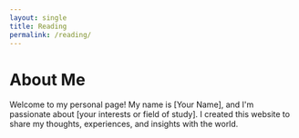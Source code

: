 ```yaml
---
layout: single
title: Reading
permalink: /reading/
---
```

# About Me

Welcome to my personal page! My name is [Your Name], and I'm passionate about [your interests or field of study]. I created this website to share my thoughts, experiences, and insights with the world.

